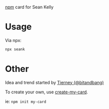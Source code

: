 [npm] card for Sean Kelly

# Usage

Via npx:

```bash
npx seank
```

# Other

Idea and trend started by [Tierney (@bitandbang)]

To create your own, use [create-my-card].

ie: `npm init my-card`

[npm]: https://www.npmjs.com/
[tierney (@bitandbang)]: https://www.npmjs.com/package/bitandbang
[create-my-card]: https://www.npmjs.com/package/create-my-card


